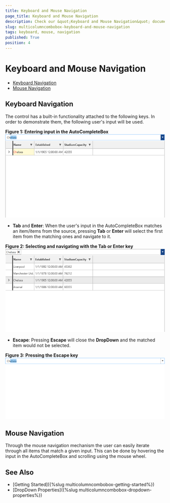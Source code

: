 ```yaml
---
title: Keyboard and Mouse Navigation
page_title: Keyboard and Mouse Navigation
description: Check our &quot;Keyboard and Mouse Navigation&quot; documentation article for the RadMultiColumnComboBox {{ site.framework_name }} control.
slug: multicolumncombobox-keyboard-and-mouse-navigation
tags: keyboard, mouse, navigation
published: True
position: 4
---
```


# Keyboard and Mouse Navigation

* [Keyboard Navigation](#keyboard-navigation)
* [Mouse Navigation](#mouse-navigation)

## Keyboard Navigation

The control has a built-in functionality attached to the following keys. In order to demonstrate them, the following user's input will be used.

__Figure 1: Entering input in the AutoCompleteBox__
![Entering input in the AutoCompleteBox](images/MultiColumnComboBox_Navigation_01.png)

* __Tab__ and __Enter__: When the user's input in the AutoCompleteBox matches an item/items from the source, pressing __Tab__ or __Enter__ will select the first item from the matching ones and navigate to it.

__Figure 2: Selecting and navigating with the Tab or Enter key__
![Selecting and navigating with the Tab or Enter key](images/MultiColumnComboBox_Navigation_02.png)

* __Escape__: Pressing __Escape__ will close the __DropDown__ and the matched item would not be selected.

__Figure 3: Pressing the Escape key__
![Pressing the Escape key](images/MultiColumnComboBox_Navigation_03.png)

## Mouse Navigation

Through the mouse navigation mechanism the user can easily iterate through all items that match a given input. This can be done by hovering the input in the AutoCompleteBox and scrolling using the mouse wheel.

## See Also

* [Getting Started]({%slug multicolumncombobox-getting-started%})
* [DropDown Properties]({%slug multicolumncombobox-dropdown-properties%})
